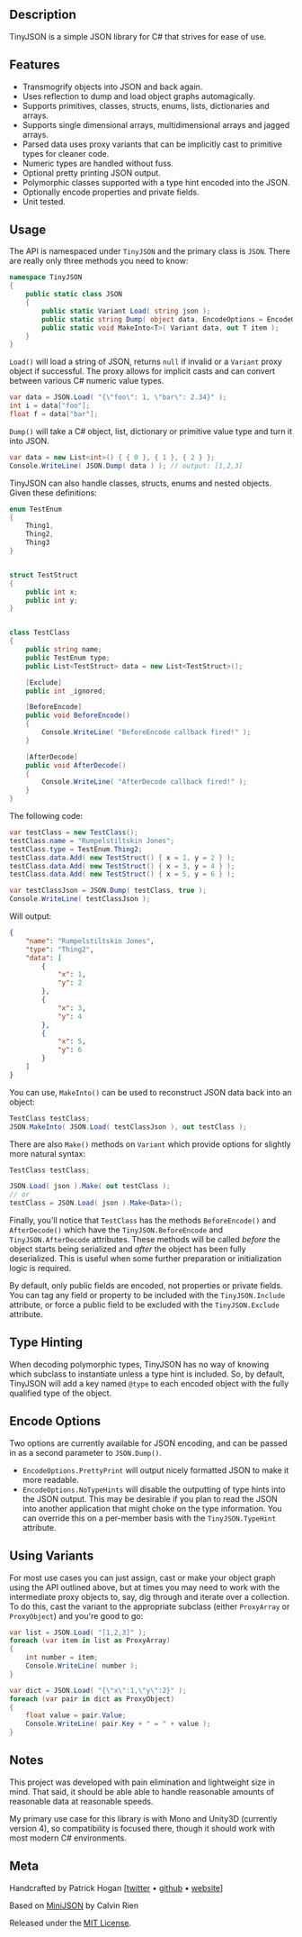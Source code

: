 ## Description

TinyJSON is a simple JSON library for C# that strives for ease of use.

## Features

* Transmogrify objects into JSON and back again.
* Uses reflection to dump and load object graphs automagically.
* Supports primitives, classes, structs, enums, lists, dictionaries and arrays.
* Supports single dimensional arrays, multidimensional arrays and jagged arrays.
* Parsed data uses proxy variants that can be implicitly cast to primitive types for cleaner code.
* Numeric types are handled without fuss.
* Optional pretty printing JSON output.
* Polymorphic classes supported with a type hint encoded into the JSON.
* Optionally encode properties and private fields.
* Unit tested.

## Usage

The API is namespaced under `TinyJSON` and the primary class is `JSON`. There are really only three methods you need to know:

```csharp
namespace TinyJSON
{
	public static class JSON
	{
		public static Variant Load( string json );
		public static string Dump( object data, EncodeOptions = EncodeOptions.None );
		public static void MakeInto<T>( Variant data, out T item );
	}
}
```

`Load()` will load a string of JSON, returns `null` if invalid or a `Variant` proxy object if successful. The proxy allows for implicit casts and can convert between various C# numeric value types.

```csharp
var data = JSON.Load( "{\"foo\": 1, \"bar\": 2.34}" );
int i = data["foo"];
float f = data["bar"];
```

`Dump()` will take a C# object, list, dictionary or primitive value type and turn it into JSON.

```csharp
var data = new List<int>() { { 0 }, { 1 }, { 2 } };
Console.WriteLine( JSON.Dump( data ) ); // output: [1,2,3]
```

TinyJSON can also handle classes, structs, enums and nested objects. Given these definitions:

```csharp
enum TestEnum
{
	Thing1,
	Thing2,
	Thing3
}


struct TestStruct
{
	public int x;
	public int y;
}


class TestClass
{
	public string name;
	public TestEnum type;
	public List<TestStruct> data = new List<TestStruct>();

	[Exclude]
	public int _ignored;

	[BeforeEncode]
	public void BeforeEncode()
	{
		Console.WriteLine( "BeforeEncode callback fired!" );
	}

	[AfterDecode]
	public void AfterDecode()
	{
		Console.WriteLine( "AfterDecode callback fired!" );
	}
}
```

The following code:

```csharp
var testClass = new TestClass();
testClass.name = "Rumpelstiltskin Jones";
testClass.type = TestEnum.Thing2;
testClass.data.Add( new TestStruct() { x = 1, y = 2 } );
testClass.data.Add( new TestStruct() { x = 3, y = 4 } );
testClass.data.Add( new TestStruct() { x = 5, y = 6 } );

var testClassJson = JSON.Dump( testClass, true );
Console.WriteLine( testClassJson );
```

Will output:

```json
{
	"name": "Rumpelstiltskin Jones",
	"type": "Thing2",
	"data": [
		{
			"x": 1,
			"y": 2
		},
		{
			"x": 3,
			"y": 4
		},
		{
			"x": 5,
			"y": 6
		}
	]
}
```

You can use, `MakeInto()` can be used to reconstruct JSON data back into an object:

```csharp
TestClass testClass;
JSON.MakeInto( JSON.Load( testClassJson ), out testClass );
```

There are also `Make()` methods on `Variant` which provide options for slightly more natural syntax:

```csharp
TestClass testClass;

JSON.Load( json ).Make( out testClass );
// or
testClass = JSON.Load( json ).Make<Data>();
```

Finally, you'll notice that `TestClass` has the methods `BeforeEncode()` and `AfterDecode()` which have the `TinyJSON.BeforeEncode` and `TinyJSON.AfterDecode` attributes. These methods will be called *before* the object starts being serialized and *after* the object has been fully deserialized. This is useful when some further preparation or initialization logic is required.

By default, only public fields are encoded, not properties or private fields. You can tag any field or property to be included with the `TinyJSON.Include` attribute, or force a public field to be excluded with the `TinyJSON.Exclude` attribute.

## Type Hinting

When decoding polymorphic types, TinyJSON has no way of knowing which subclass to instantiate unless a type hint is included. So, by default, TinyJSON will add a key named `@type` to each encoded object with the fully qualified type of the object.

## Encode Options

Two options are currently available for JSON encoding, and can be passed in as a second parameter to `JSON.Dump()`.

* `EncodeOptions.PrettyPrint` will output nicely formatted JSON to make it more readable.
* `EncodeOptions.NoTypeHints` will disable the outputting of type hints into the JSON output. This may be desirable if you plan to read the JSON into another application that might choke on the type information. You can override this on a per-member basis with the `TinyJSON.TypeHint` attribute.

## Using Variants

For most use cases you can just assign, cast or make your object graph using the API outlined above, but at times you may need to work with the intermediate proxy objects to, say, dig through and iterate over a collection. To do this, cast the variant to the appropriate subclass (either `ProxyArray` or `ProxyObject`) and you're good to go:

```csharp
var list = JSON.Load( "[1,2,3]" );
foreach (var item in list as ProxyArray)
{
	int number = item;
	Console.WriteLine( number );
}

var dict = JSON.Load( "{\"x\":1,\"y\":2}" );
foreach (var pair in dict as ProxyObject)
{
	float value = pair.Value;
	Console.WriteLine( pair.Key + " = " + value );
}
```

## Notes

This project was developed with pain elimination and lightweight size in mind. That said, it should be able able to handle reasonable amounts of reasonable data at reasonable speeds.

My primary use case for this library is with Mono and Unity3D (currently version 4), so compatibility is focused there, though it should work with most modern C# environments.

## Meta

Handcrafted by Patrick Hogan [[twitter](http://twitter.com/pbhogan) &bull; [github](http://github.com/pbhogan) &bull; [website](http://www.gallantgames.com)]

Based on [MiniJSON](https://gist.github.com/darktable/1411710) by Calvin Rien

Released under the [MIT License](http://www.opensource.org/licenses/mit-license.php).